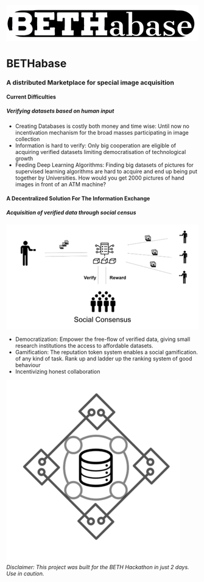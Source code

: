 ![name](images/name.png)

# BETHabase
### A distributed Marketplace for special image acquisition

#### Current Difficulties
##### Verifying datasets based on human input  
- Creating Databases is costly both money and time wise: Until now no incentivation mechanism for the broad masses participating in image collection  
- Information is hard to verify: Only big cooperation are eligible of acquiring verified datasets limiting democratisation of technological growth
- Feeding Deep Learning Algorithms: Finding big datasets of pictures for supervised learning algorithms are hard to acquire and end up being put together by Universities. How would you get 2000 pictures of hand images in front of an ATM machine?


#### A Decentralized Solution For The Information Exchange
##### Acquisition of verified data through social census 

![idea](images/idea.png)

- Democratization: Empower the free-flow of verified data, giving small research institutions the access to affordable datasets.
- Gamification: The reputation token system enables a social gamification. of any kind of task. 
Rank up and ladder up the ranking system of good behaviour
- Incentivizing honest collaboration



![logo](images/logo.png)
*Disclaimer: This project was built for the BETH Hackathon in just 2 days. Use in caution.* 
